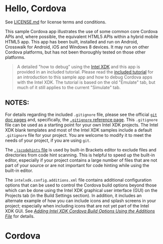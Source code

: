Hello, Cordova
==============

See [LICENSE.md](LICENSE.md) for license terms and conditions.

This sample Cordova app illustrates the use of some common core Cordova APIs
and, where possible, the equivalent HTML5 APIs within a hybrid mobile HTML5
app. This app has been built, installed and run on Android, Crosswalk for
Android, iOS and Windows 8 devices. It may run on other Cordova platforms, but
has not been thoroughly tested on those other platforms.

> A detailed "how to debug" using the [Intel XDK][1] and this app is provided
> in an included tutorial. Please read the [included tutorial][] for an
> introduction to this sample app and how to debug Cordova apps with the Intel
> XDK. The tutorial is based on the old "Emulate" tab, but much of it still
> applies to the current "Simulate" tab.

[included tutorial]: docs/README.md
[1]: <http://xdk.intel.com>

NOTES:
------

For details regarding the included `.gitignore` file, please see the official
[`git` doc pages][2] and, specifically, the [`.gitignore` reference page][3].
This `.gitignore` file can be used as a starting point for your own Intel XDK
projects. The Intel XDK blank templates and most of the Intel XDK samples
include a default `.gitignore` file for your project. You are welcome to
modify it to meet the needs of your project, if you are using `git`.

[2]: <http://git-scm.com/doc>
[3]: <http://git-scm.com/docs/gitignore>

The [`.jscodehints` file][] is used by built-in Brackets editor to exclude
files and directories from code hint scanning. This is helpful to speed up the
built-in editor, especially if your project contains a large number of files
that are not part of your source or are not important for code hinting while
using the built-in editor.

[`.jscodehints` file]: <https://github.com/adobe/brackets/wiki/JavaScript-Code-Hints#configuration>

The `intelxdk.config.additions.xml` file contains additional configuration
options that can be used to control the Cordova build options beyond those
which can be done using the Intel XDK graphical user interface (GUI) on the
Projects tab (in the Build Settings section). In addition, it includes an
alternate example of how you can include icons and splash screens in your
project; especially when including icons that are not yet part of the Intel
XDK GUI. See [_Adding Intel XDK Cordova Build Options Using the Additions
File_][4] for details.

[4]: <https://software.intel.com/en-us/xdk/docs/adding-special-build-options-to-your-xdk-cordova-app-with-the-intelxdk-config-additions-xml-file>
# Cordova
